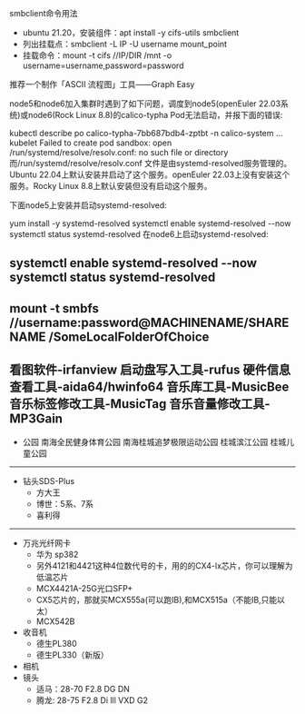 smbclient命令用法
- ubuntu 21.20，安装组件：apt install -y cifs-utils smbclient
- 列出挂载点：smbclient -L IP -U username mount_point
- 挂载命令：mount -t cifs //IP/DIR /mnt -o username=username,password=password

推荐一个制作「ASCII 流程图」工具——Graph Easy

node5和node6加入集群时遇到了如下问题，调度到node5(openEuler 22.03系统)或node6(Rock Linux 8.8)的calico-typha Pod无法启动，并报下面的错误:

kubectl describe po calico-typha-7bb687bdb4-zptbt -n calico-system
...
kubelet   Failed to create pod sandbox: open /run/systemd/resolve/resolv.conf: no such file or directory
而/run/systemd/resolve/resolv.conf 文件是由systemd-resolved服务管理的。Ubuntu 22.04上默认安装并启动了这个服务。openEuler 22.03上没有安装这个服务。Rocky Linux 8.8上默认安装但没有启动这个服务。

下面node5上安装并启动systemd-resolved:

yum install -y systemd-resolved
systemctl enable systemd-resolved --now
systemctl status systemd-resolved
在node6上启动systemd-resolved:

systemctl enable systemd-resolved --now
systemctl status systemd-resolved
---
mount -t smbfs //username:password@MACHINENAME/SHARENAME /SomeLocalFolderOfChoice
---
看图软件-irfanview
启动盘写入工具-rufus
硬件信息查看工具-aida64/hwinfo64
音乐库工具-MusicBee
音乐标签修改工具-MusicTag
音乐音量修改工具-MP3Gain
---
- 公园
南海全民健身体育公园
南海桂城追梦极限运动公园
桂城滨江公园
桂城儿童公园
---
- 钻头SDS-Plus
  - 方大王
  - 博世：5系、7系
  - 喜利得
---
- 万兆光纤网卡
  - 华为 sp382
  - 另外4121和4421这种4位数代号的卡，用的的CX4-lx芯片，你可以理解为低温芯片
  - MCX4421A-25G光口SFP+
  - CX5芯片的，那就买MCX555a(可以跑IB),和MCX515a（不能IB,只能以太）
  - MCX542B
- 收音机
  - 德生PL380
  - 德生PL330（新版）
- 相机
- 镜头
  - 适马：28-70 F2.8 DG DN
  - 腾龙: 28-75 F2.8 Di lll VXD G2